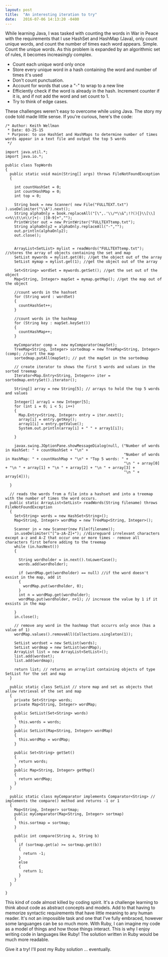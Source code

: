 ```yaml
---
layout: post
title:  "An interesting iteration to try"
date:   2016-07-06 14:13:20 -0400
---
```



While learning Java, I was tasked with counting the words in War in Peace with the requirements that I use HashSet and HashMap (Java), only count unique words, and count the number of times each word appears. Simple. Count the unique words. As this problem is expanded by an algorithmic set of rules, it becomes increasingly complex.

* Count each unique word only once
* Store every unique word in a hash containing the word and number of times it's used
* Don't count punctuation.
* Account for words that use a "-" to wrap to a new line
* Efficiently check if the word is already in the hash. Increment counter if it is, and if not add the word and set count to 1. 
* Try to think of edge cases.

These challenges weren't easy to overcome while using Java. The story my code told made little sense. If you're curious, here's the code:

```
/* Author: Keith Wellman
 * Date: 03-25-15
 * Purpose: to use HashSet and HashMaps to determine number of times words appear in a text file and output the top 5 words
 */

import java.util.*;
import java.io.*;

public class TopWords
{
  public static void main(String[] args) throws FileNotFoundException
  {
    
    int countHashSet = 0;
    int countHashMap = 0;
    int top = 0;
    
    String book = new Scanner( new File("FULLTEXT.txt") ).useDelimiter("\\A").next();
    String alphaOnly = book.replaceAll("[\",.'\\/*\\&^;!?(){}\\[\\]<>%\\t\\n\\r]+|- |[0-9]+","");
    PrintWriter out = new PrintWriter("FULLTEXTtemp.txt");
    String alphaOnly2 = alphaOnly.replaceAll("-","");
    out.println(alphaOnly2);
    out.close();
    
    
    ArrayList<SetList> mylist = readWords("FULLTEXTtemp.txt"); //stores the array of objects containing the set and map
    SetList mywords = mylist.get(0); //get the object out of the array
    SetList mymap = mylist.get(1); //get the object out of the array
    
    Set<String> wordSet = mywords.getSet(); //get the set out of the object
    Map<String, Integer> mapSet = mymap.getMap(); //get the map out of the object
    
    //count words in the hashset
    for (String word : wordSet)
    {
      countHashSet++;
    }
 
    //count words in the hashmap
    for (String key : mapSet.keySet())
    {
      countHashMap++;
    }
    
    myComparator comp =  new myComparator(mapSet);
    TreeMap<String, Integer> sortedmap = new TreeMap<String, Integer>(comp); //sort the map
    sortedmap.putAll(mapSet); // put the mapSet in the sortedmap
    
    // create iterator to shows the first 5 words and values in the sorted treemap
    Iterator<Map.Entry<String, Integer>> iter = sortedmap.entrySet().iterator();    
    
    String[] array = new String[5]; // arrays to hold the top 5 words and values
    
    Integer[] array1 = new Integer[5];
    for (int i = 0; i < 5; i++)
    {
      Map.Entry<String, Integer> entry = iter.next();
      array[i] = entry.getKey();
      array1[i] = entry.getValue();
      System.out.println(array[i] + " " + array1[i]);
      
    }
    
    javax.swing.JOptionPane.showMessageDialog(null, ("Number of words in HashSet: " + countHashSet + "\n" + 
                                                     "Number of words in HashMap: " + countHashMap + "\n" + "Top 5 words: " + 
                                                     "\n " + array[0] + "\n " + array[1] + "\n " + array[2] + "\n " + array[3] + 
                                                     "\n " + array[4]));
    
  }
  
  // reads the words from a file into a hashset and into a treemap with the number of times the word occurs. 
  public static ArrayList<SetList> readWords(String filename) throws FileNotFoundException
  {
    Set<String> words = new HashSet<String>();
    Map<String, Integer> wordMap = new TreeMap<String, Integer>();
      
    Scanner in = new Scanner(new File(filename));
    in.useDelimiter("[^a-zA-Z]+"); //disreguard irrelevant characters except a-z and A-Z that occur one or more times - remove all characters first before adding to the treemap
    while (in.hasNext())
    {
      
      String wordholder = in.next().toLowerCase();
      words.add(wordholder);
      
      if (wordMap.get(wordholder) == null) //if the word doesn't exsist in the map, add it
      {
        wordMap.put(wordholder, 0);
      }
      int n = wordMap.get(wordholder);
      wordMap.put(wordholder, n+1); // increase the value by 1 if it exsists in the map
      
    }
    in.close();

    // remove any word in the hashmap that occurrs only once (has a value of 1)
    wordMap.values().removeAll(Collections.singleton(1));
    
    SetList wordset = new SetList(words);
    SetList wordmap = new SetList(wordMap);
    ArrayList list = new ArrayList<SetList>();
    list.add(wordset);
    list.add(wordmap);
    
    return list; // returns an arraylist containing objects of type SetList for the set and map
  }
  
  public static class SetList // store map and set as objects that allow retrieval of the set and map
  {
    private Set<String> words;
    private Map<String, Integer> wordMap;
    
    public SetList(Set<String> words)
    {
      this.words = words;
    }
    public SetList(Map<String, Integer> wordMap)
    {
      this.wordMap = wordMap;
    }
    
    public Set<String> getSet()
    {
      return words;
    }
    public Map<String, Integer> getMap()
    {
      return wordMap;
    }
  }
  
  public static class myComparator implements Comparator<String> // implements the compare() method and returns -1 or 1 
  {
    Map<String, Integer> sortmap;
    public myComparator(Map<String, Integer> sortmap)
    {
      this.sortmap = sortmap;
    }
    
    public int compare(String a, String b)
    {
      if (sortmap.get(a) >= sortmap.get(b))
      {
        return -1;
      } 
      else 
      {
        return 1;
      } 
    }
  }
  
}
```

This kind of code almost killed by coding spirit. It's a challenge learning to think about code as abstract concepts and models. Add to that having to memorize syntactic requirements that have little meaning to any human reader. It's not an impossible task and one that I've fully embraced, however some languanges can be so much more. With Ruby, I can imagine my code as a model of things and how those things interact. This is why I enjoy writing code in languages like Ruby! The solution written in Ruby would be much more readable. 

Give it a try! I'll post my Ruby solution ... eventually. 


